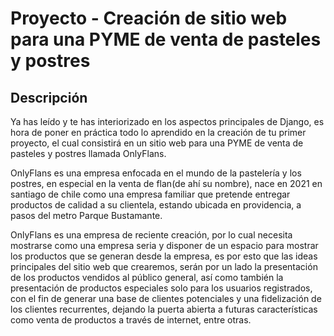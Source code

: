 # Proyecto - Creación de sitio web para una PYME de venta de pasteles y postres
## Descripción
Ya has leído y te has interiorizado en los aspectos principales de Django, es hora de poner en
práctica todo lo aprendido en la creación de tu primer proyecto, el cual consistirá en un sitio
web para una PYME de venta de pasteles y postres llamada OnlyFlans.


OnlyFlans es una empresa enfocada en el mundo de la pastelería y los postres, en especial
en la venta de flan(de ahí su nombre), nace en 2021 en santiago de chile como una empresa
familiar que pretende entregar productos de calidad a su clientela, estando ubicada en
providencia, a pasos del metro Parque Bustamante.


OnlyFlans es una empresa de reciente creación, por lo cual necesita mostrarse como una
empresa seria y disponer de un espacio para mostrar los productos que se generan desde la
empresa, es por esto que las ideas principales del sitio web que crearemos, serán por un lado
la presentación de los productos vendidos al público general, así como también la
presentación de productos especiales solo para los usuarios registrados, con el fin de generar
una base de clientes potenciales y una fidelización de los clientes recurrentes, dejando la
puerta abierta a futuras características como venta de productos a través de internet, entre
otras.